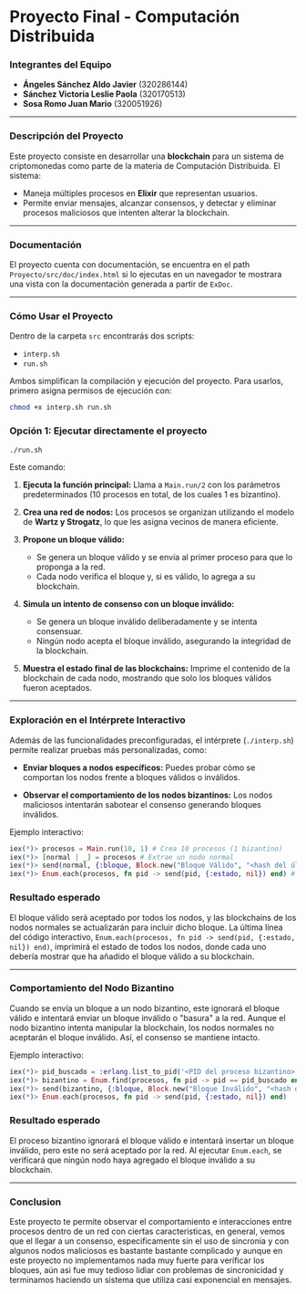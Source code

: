 # Proyecto Final - Computación Distribuida

### **Integrantes del Equipo**
- **Ángeles Sánchez Aldo Javier** (320286144)
- **Sánchez Victoria Leslie Paola** (320170513)
- **Sosa Romo Juan Mario** (320051926)

---

### **Descripción del Proyecto**
Este proyecto consiste en desarrollar una **blockchain** para un sistema de criptomonedas como parte de la materia de Computación Distribuida. El sistema:
- Maneja múltiples procesos en **Elixir** que representan usuarios.
- Permite enviar mensajes, alcanzar consensos, y detectar y eliminar procesos maliciosos que intenten alterar la blockchain.

---

### **Documentación**
El proyecto cuenta con documentación, se encuentra en el path `Proyecto/src/doc/index.html` si lo ejecutas en un navegador te mostrara una vista con la documentación generada a partir de `ExDoc`.

---

### **Cómo Usar el Proyecto**

Dentro de la carpeta `src` encontrarás dos scripts:
- `interp.sh`
- `run.sh`

Ambos simplifican la compilación y ejecución del proyecto. Para usarlos, primero asigna permisos de ejecución con:

```bash
chmod +x interp.sh run.sh
```

### Opción 1: Ejecutar directamente el proyecto

```bash
./run.sh
```

Este comando:

1. **Ejecuta la función principal:**
   Llama a `Main.run/2` con los parámetros predeterminados (10 procesos en total, de los cuales 1 es bizantino).

2. **Crea una red de nodos:**
   Los procesos se organizan utilizando el modelo de **Wartz y Strogatz**, lo que les asigna vecinos de manera eficiente.

3. **Propone un bloque válido:**
   - Se genera un bloque válido y se envía al primer proceso para que lo proponga a la red.
   - Cada nodo verifica el bloque y, si es válido, lo agrega a su blockchain.

4. **Simula un intento de consenso con un bloque inválido:**
   - Se genera un bloque inválido deliberadamente y se intenta consensuar.
   - Ningún nodo acepta el bloque inválido, asegurando la integridad de la blockchain.

5. **Muestra el estado final de las blockchains:**
   Imprime el contenido de la blockchain de cada nodo, mostrando que solo los bloques válidos fueron aceptados.

---

### **Exploración en el Intérprete Interactivo**

Además de las funcionalidades preconfiguradas, el intérprete (`./interp.sh`) permite realizar pruebas más personalizadas, como:

- **Enviar bloques a nodos específicos:**
  Puedes probar cómo se comportan los nodos frente a bloques válidos o inválidos.

- **Observar el comportamiento de los nodos bizantinos:**
  Los nodos maliciosos intentarán sabotear el consenso generando bloques inválidos.

Ejemplo interactivo:
```elixir
iex(*)> procesos = Main.run(10, 1) # Crea 10 procesos (1 bizantino)
iex(*)> [normal | _] = procesos # Extrae un nodo normal
iex(*)> send(normal, {:bloque, Block.new("Bloque Válido", "<hash del último bloque>")}) # Enviar bloque válido
iex(*)> Enum.each(procesos, fn pid -> send(pid, {:estado, nil}) end) # Verifica el estado de cada nodo
```

### Resultado esperado

El bloque válido será aceptado por todos los nodos, y las blockchains de los nodos normales se actualizarán para incluir dicho bloque. La última línea del código interactivo, `Enum.each(procesos, fn pid -> send(pid, {:estado, nil}) end)`, imprimirá el estado de todos los nodos, donde cada uno debería mostrar que ha añadido el bloque válido a su blockchain.

---

### Comportamiento del Nodo Bizantino

Cuando se envía un bloque a un nodo bizantino, este ignorará el bloque válido e intentará enviar un bloque inválido o "basura" a la red. Aunque el nodo bizantino intenta manipular la blockchain, los nodos normales no aceptarán el bloque inválido. Así, el consenso se mantiene intacto.

Ejemplo interactivo:

```elixir
iex(*)> pid_buscado = :erlang.list_to_pid('<PID del proceso bizantino>')
iex(*)> bizantino = Enum.find(procesos, fn pid -> pid == pid_buscado end)
iex(*)> send(bizantino, {:bloque, Block.new("Bloque Inválido", "<hash del último bloque>")})
iex(*)> Enum.each(procesos, fn pid -> send(pid, {:estado, nil}) end)
```

### Resultado esperado

El proceso bizantino ignorará el bloque válido e intentará insertar un bloque inválido, pero este no será aceptado por la red. Al ejecutar `Enum.each`, se verificará que ningún nodo haya agregado el bloque inválido a su blockchain.

---

### Conclusion

Este proyecto te permite observar el comportamiento e interacciones entre procesos dentro de un red con ciertas caracteristicas, en general, vemos que el llegar a un consenso, especificamente sin el uso de sincronia y con algunos nodos maliciosos es bastante bastante complicado y aunque en este proyecto no implementamos nada muy fuerte para verificar los bloques, aún asi fue muy tedioso lidiar con problemas de sincronicidad y terminamos haciendo un sistema que utiliza casi exponencial en mensajes.

